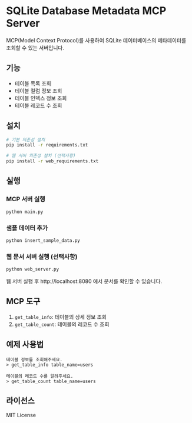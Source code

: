 # SQLite Database Metadata MCP Server

MCP(Model Context Protocol)를 사용하여 SQLite 데이터베이스의 메타데이터를 조회할 수 있는 서버입니다.

## 기능

- 테이블 목록 조회
- 테이블 컬럼 정보 조회
- 테이블 인덱스 정보 조회
- 테이블 레코드 수 조회

## 설치

```bash
# 기본 의존성 설치
pip install -r requirements.txt

# 웹 서버 의존성 설치 (선택사항)
pip install -r web_requirements.txt
```

## 실행

### MCP 서버 실행
```bash
python main.py
```

### 샘플 데이터 추가
```bash
python insert_sample_data.py
```

### 웹 문서 서버 실행 (선택사항)
```bash
python web_server.py
```
웹 서버 실행 후 http://localhost:8080 에서 문서를 확인할 수 있습니다.

## MCP 도구

1. `get_table_info`: 테이블의 상세 정보 조회
2. `get_table_count`: 테이블의 레코드 수 조회

## 예제 사용법

```
테이블 정보를 조회해주세요.
> get_table_info table_name=users

테이블의 레코드 수를 알려주세요.
> get_table_count table_name=users
```

## 라이선스

MIT License